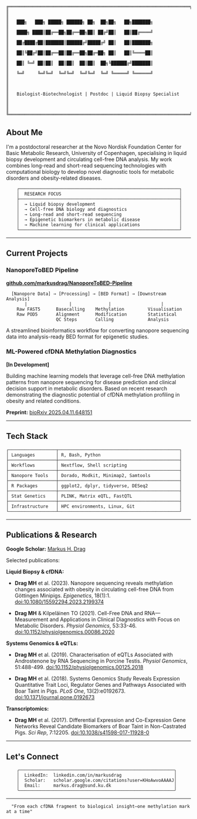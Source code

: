 ```
╔═════════════════════════════════════════════════════════════════════╗
║                                                                     ║
║   ███╗   ███╗ █████╗ ██████╗ ██╗  ██╗██╗   ██╗███████╗              ║
║   ████╗ ████║██╔══██╗██╔══██╗██║ ██╔╝██║   ██║██╔════╝              ║
║   ██╔████╔██║███████║██████╔╝█████╔╝ ██║   ██║███████╗              ║
║   ██║╚██╔╝██║██╔══██║██╔══██╗██╔═██╗ ██║   ██║╚════██║              ║
║   ██║ ╚═╝ ██║██║  ██║██║  ██║██║  ██╗╚██████╔╝███████║              ║
║   ╚═╝     ╚═╝╚═╝  ╚═╝╚═╝  ╚═╝╚═╝  ╚═╝ ╚═════╝ ╚══════╝              ║
║                                                                     ║
║   Biologist-Biotechnologist | Postdoc | Liquid Biopsy Specialist    ║
║                                                                     ║
╚═════════════════════════════════════════════════════════════════════╝
```

## About Me

I'm a postdoctoral researcher at the Novo Nordisk Foundation Center for 
Basic Metabolic Research, University of Copenhagen, specialising in liquid 
biopsy development and circulating cell-free DNA analysis. My work combines 
long-read and short-read sequencing technologies with computational biology 
to develop novel diagnostic tools for metabolic disorders and obesity-related 
diseases.

```
    ┌─────────────────────────────────────────────────────────────┐
    │  RESEARCH FOCUS                                             │
    ├─────────────────────────────────────────────────────────────┤
    │  → Liquid biopsy development                                │
    │  → Cell-free DNA biology and diagnostics                    │
    │  → Long-read and short-read sequencing                      │
    │  → Epigenetic biomarkers in metabolic disease               │
    │  → Machine learning for clinical applications               │
    └─────────────────────────────────────────────────────────────┘
```

---

## Current Projects

### NanoporeToBED Pipeline
**[github.com/markusdrag/NanoporeToBED-Pipeline](https://github.com/markusdrag/NanoporeToBED-Pipeline)**

```
  [Nanopore Data] → [Processing] → [BED Format] → [Downstream Analysis]
       |                |              |                   |
    Raw FAST5      Basecalling    Methylation         Visualisation
    Raw POD5       Alignment      Modification        Statistical
                   QC Steps       Calling             Analysis
```

A streamlined bioinformatics workflow for converting nanopore sequencing 
data into analysis-ready BED format for epigenetic studies.

### ML-Powered cfDNA Methylation Diagnostics
**[In Development]**

Building machine learning models that leverage cell-free DNA methylation 
patterns from nanopore sequencing for disease prediction and clinical 
decision support in metabolic disorders. Based on recent research 
demonstrating the diagnostic potential of cfDNA methylation profiling in 
obesity and related conditions.

**Preprint:** [bioRxiv 2025.04.11.648151](https://www.biorxiv.org/content/10.1101/2025.04.11.648151v1)

---

## Tech Stack

```
┌──────────────────┬──────────────────────────────────────────────┐
│ Languages        │ R, Bash, Python                              │
├──────────────────┼──────────────────────────────────────────────┤
│ Workflows        │ Nextflow, Shell scripting                    │
├──────────────────┼──────────────────────────────────────────────┤
│ Nanopore Tools   │ Dorado, Modkit, Minimap2, Samtools           │
├──────────────────┼──────────────────────────────────────────────┤
│ R Packages       │ ggplot2, dplyr, tidyverse, DESeq2            │
├──────────────────┼──────────────────────────────────────────────┤
│ Stat Genetics    │ PLINK, Matrix eQTL, FastQTL                  │
├──────────────────┼──────────────────────────────────────────────┤
│ Infrastructure   │ HPC environments, Linux, Git                 │
└──────────────────┴──────────────────────────────────────────────┘
```

---

## Publications & Research

**Google Scholar:** [Markus H. Drag](https://scholar.google.com/citations?user=KHoAwvoAAAAJ)

Selected publications:

**Liquid Biopsy & cfDNA:**
- **Drag MH** et al. (2023). Nanopore sequencing reveals methylation changes 
  associated with obesity in circulating cell-free DNA from Göttingen Minipigs. 
  *Epigenetics*, 18(1):1. [doi:10.1080/15592294.2023.2199374](https://doi.org/10.1080/15592294.2023.2199374)
  
- **Drag MH** & Kilpeläinen TO (2021). Cell-Free DNA and RNA—Measurement and 
  Applications in Clinical Diagnostics with Focus on Metabolic Disorders. 
  *Physiol Genomics*, 53:33-46. [doi:10.1152/physiolgenomics.00086.2020](https://doi.org/10.1152/physiolgenomics.00086.2020)

**Systems Genomics & eQTLs:**
- **Drag MH** et al. (2019). Characterisation of eQTLs Associated with 
  Androstenone by RNA Sequencing in Porcine Testis. *Physiol Genomics*, 51:488-499.
  [doi:10.1152/physiolgenomics.00125.2018](https://doi.org/10.1152/physiolgenomics.00125.2018)
  
- **Drag MH** et al. (2018). Systems Genomics Study Reveals Expression Quantitative 
  Trait Loci, Regulator Genes and Pathways Associated with Boar Taint in Pigs. 
  *PLoS One*, 13(2):e0192673. [doi:10.1371/journal.pone.0192673](https://doi.org/10.1371/journal.pone.0192673)

**Transcriptomics:**
- **Drag MH** et al. (2017). Differential Expression and Co-Expression Gene Networks 
  Reveal Candidate Biomarkers of Boar Taint in Non-Castrated Pigs. 
  *Sci Rep*, 7:12205. [doi:10.1038/s41598-017-11928-0](https://doi.org/10.1038/s41598-017-11928-0)

---

## Let's Connect

```
    ╭───────────────────────────────────────────────────────────╮
    │  LinkedIn:  linkedin.com/in/markusdrag                    │
    │  Scholar:   scholar.google.com/citations?user=KHoAwvoAAAAJ│
    │  Email:     markus.drag@sund.ku.dk                        │
    ╰───────────────────────────────────────────────────────────╯
```

---

```
  "From each cfDNA fragment to biological insight—one methylation mark at a time"
```
